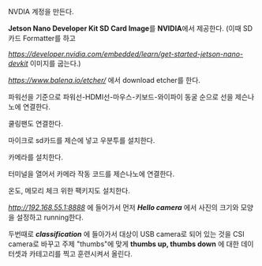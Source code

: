 
NVDIA 계정을 만든다.

**Jetson Nano Developer Kit SD Card Image**를 **NVIDIA**에서 제공한다. (이때 SD카드 Formatter를 하고

*https://developer.nvidia.com/embedded/learn/get-started-jetson-nano-devkit* 이미지를 굽는다.)

*https://www.balena.io/etcher/* 에서 download etcher를 한다.

파워선을 기준으로 파워선-HDMI선-마우스-키보드-와이파이 동굴 순으로 선을 제슨나노에 연결한다.

쿨링팬도 연결한다.

마이크로 sd카드를 제슨에 넣고 우분투를 설치한다.

카메라를 설치한다.

터미널을 열어서 카메라 작동 코드를 제슨나노에 연결한다.

온도, 메모리 체크 위한 팩키지도 설치한다.

*http://192.168.55.1:8888* 에 들어가서 먼저 ***Hello camera*** 에서 사진의 크기와 모양을 설정하고 running한다.

두번때로 ***classification*** 에 들아가서 대상이 USB camera로 되어 있는 것을 CSI camera로 바꾸고 주제 "thumbs"에 맞게 **thumbs up, thumbs down** 에 대한 데이터셋과 카테고리를 찍고 훈련시켜서 올린다.
